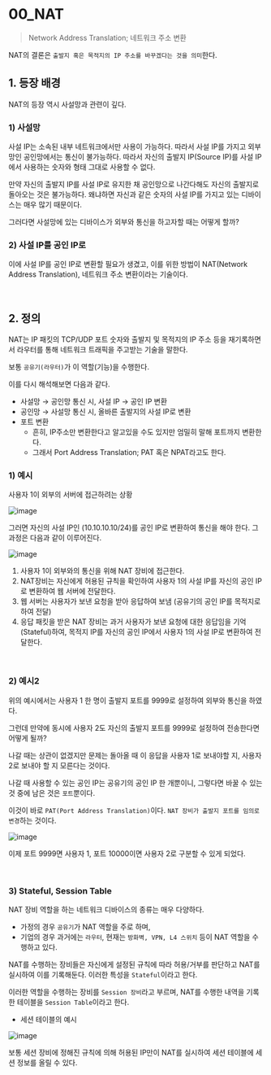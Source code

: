 # 00_NAT

> Network Address Translation; 네트워크 주소 변환

NAT의 결론은 `출발지 혹은 목적지의 IP 주소를 바꾸겠다는 것을 의미`한다.

## 1. 등장 배경

NAT의 등장 역시 사설망과 관련이 깊다.

### 1) 사설망

사설 IP는 소속된 내부 네트워크에서만 사용이 가능하다. 따라서 사설 IP를 가지고 외부망인 공인망에서는 통신이 불가능하다. 따라서 자신의 출발지 IP(Source IP)를 사설 IP에서 사용하는 숫자와 형태 그대로 사용할 수 없다.

만약 자신의 출발지 IP를 사설 IP로 유지한 채 공인망으로 나간다해도 자신의 출발지로 돌아오는 것은 불가능하다. 왜냐하면 자신과 같은 숫자의 사설 IP를 가지고 있는 디바이스는 매우 많기 때문이다.

그러다면 사설망에 있는 디바이스가 외부와 통신을 하고자할 때는 어떻게 할까?

### 2) 사설 IP를 공인 IP로

이에 사설 IP를 공인 IP로 변환할 필요가 생겼고, 이를 위한 방법이 NAT(Network Address Translation), 네트워크 주소 변환이라는 기술이다.

<br>

## 2. 정의

NAT는 IP 패킷의 TCP/UDP 포트 숫자와 출발지 및 목적지의 IP 주소 등을 재기록하면서 라우터를 통해 네트워크 트래픽을 주고받는 기술을 말한다.

보통 `공유기(라우터)`가 이 역할(기능)을 수행한다.

이를 다시 해석해보면 다음과 같다.

- 사설망 → 공인망 통신 시, 사설 IP → 공인 IP 변환
- 공인망 → 사설망 통신 시, 올바른 출발지의 사설 IP로 변환
- 포트 변환
  - 흔히, IP주소만 변환한다고 알고있을 수도 있지만 엄밀히 말해 포트까지 변환한다.
  - 그래서 Port Address Translation; PAT 혹은 NPAT라고도 한다.

### 1) 예시

사용자 1이 외부의 서버에 접근하려는 상황

![image](https://github.com/siwon-park/cs-study-for-interview/assets/93081720/8b9c9591-0dd4-4d0d-a7d6-b86edb604bce)

그러면 자신의 사설 IP인 (10.10.10.10/24)를 공인 IP로 변환하여 통신을 해야 한다. 그 과정은 다음과 같이 이루어진다.

![image](https://github.com/siwon-park/cs-study-for-interview/assets/93081720/3a0a672a-40e1-44ca-b649-e3d10f9dc381)

1. 사용자 1이 외부와의 통신을 위해 NAT 장비에 접근한다.
2. NAT장비는 자신에게 허용된 규칙을 확인하여 사용자 1의 사설 IP를 자신의 공인 IP로 변환하여 웹 서버에 전달한다.
3. 웹 서버는 사용자가 보낸 요청을 받아 응답하여 보냄 (공유기의 공인 IP를 목적지로 하여 전달)
4. 응답 패킷을 받은 NAT 장비는 과거 사용자가 보낸 요청에 대한 응답임을 기억(Stateful)하여, 목적지 IP를 자신의 공인 IP에서 사용자 1의 사설 IP로 변환하여 전달한다.

<br>

### 2) 예시2

위의 예시에서는 사용자 1 한 명이 출발지 포트를 9999로 설정하여 외부와 통신을 하였다.

그런데 만약에 동시에 사용자 2도 자신의 출발지 포트를 9999로 설정하여 전송한다면 어떻게 될까?

나갈 때는 상관이 없겠지만 문제는 돌아올 때 이 응답을 사용자 1로 보내야할 지, 사용자 2로 보내야 할 지 모른다는 것이다.

나갈 때 사용할 수 있는 공인 IP는 공유기의 공인 IP 한 개뿐이니, 그렇다면 바꿀 수 있는 것 중에 남은 것은 `포트`뿐이다.

이것이 바로 `PAT(Port Address Translation)`이다. `NAT 장비가 출발지 포트를 임의로 변경`하는 것이다.

![image](https://github.com/siwon-park/cs-study-for-interview/assets/93081720/4e1fa75c-2d1a-4f05-96a7-8272be42881e)

이제 포트 9999면 사용자 1, 포트 10000이면 사용자 2로 구분할 수 있게 되었다.

<br>

### 3) Stateful, Session Table

NAT 장비 역할을 하는 네트워크 디바이스의 종류는 매우 다양하다.

- 가정의 경우 `공유기`가 NAT 역할을 주로 하며,
- 기업의 경우 과거에는 `라우터`, 현재는 `방화벽, VPN, L4 스위치` 등이 NAT 역할을 수행하고 있다.

NAT를 수행하는 장비들은 자신에게 설정된 규칙에 따라 허용/거부를 판단하고 NAT를 실시하여 이를 기록해둔다. 이러한 특성을 `Stateful`이라고 한다.

이러한 역할을 수행하는 장비를 `Session 장비`라고 부르며, NAT를 수행한 내역을 기록한 테이블을 `Session Table`이라고 한다.

- 세션 테이블의 예시

![image](https://github.com/siwon-park/cs-study-for-interview/assets/93081720/0b39293a-718a-4b93-be76-ee9defee0855)

보통 세션 장비에 정해진 규칙에 의해 허용된 IP만이 NAT를 실시하여 세션 테이블에 세션 정보를 올릴 수 있다.